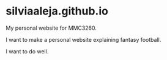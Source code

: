silviaaleja.github.io
=====================

My personal website for MMC3260.

I want to make a personal website explaining fantasy football. 

I want to do well.